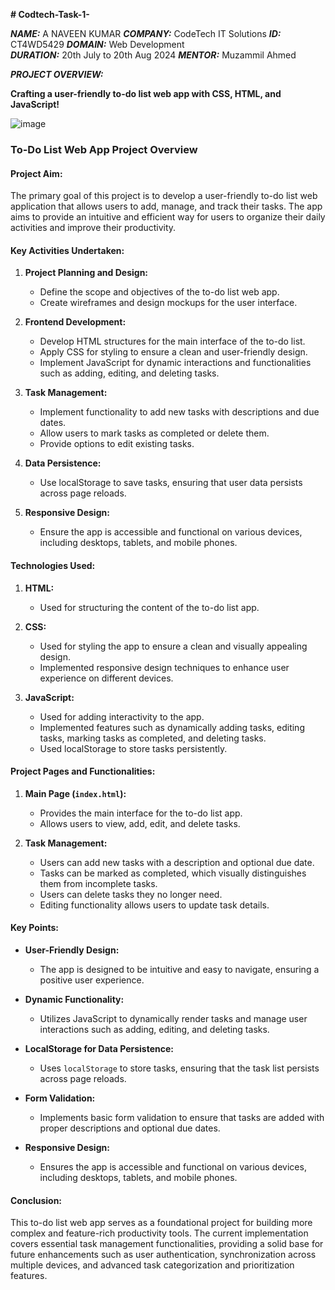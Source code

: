 **# Codtech-Task-1-**

_**NAME:**_ A NAVEEN KUMAR
_**COMPANY:**_ CodeTech IT Solutions 
_**ID:**_ CT4WD5429
_**DOMAIN:**_ Web Development  
_**DURATION:**_ 20th July to 20th Aug 2024 
_**MENTOR:**_ Muzammil Ahmed



_**PROJECT OVERVIEW:**_

**Crafting a user-friendly to-do list web app with CSS, HTML, and JavaScript!**

![image]()

### To-Do List Web App Project Overview

#### Project Aim:
The primary goal of this project is to develop a user-friendly to-do list web application that allows users to add, manage, and track their tasks. The app aims to provide an intuitive and efficient way for users to organize their daily activities and improve their productivity.

#### Key Activities Undertaken:

1. **Project Planning and Design:**
   - Define the scope and objectives of the to-do list web app.
   - Create wireframes and design mockups for the user interface.

2. **Frontend Development:**
   - Develop HTML structures for the main interface of the to-do list.
   - Apply CSS for styling to ensure a clean and user-friendly design.
   - Implement JavaScript for dynamic interactions and functionalities such as adding, editing, and deleting tasks.

3. **Task Management:**
   - Implement functionality to add new tasks with descriptions and due dates.
   - Allow users to mark tasks as completed or delete them.
   - Provide options to edit existing tasks.

4. **Data Persistence:**
   - Use localStorage to save tasks, ensuring that user data persists across page reloads.

5. **Responsive Design:**
   - Ensure the app is accessible and functional on various devices, including desktops, tablets, and mobile phones.

#### Technologies Used:

1. **HTML:**
   - Used for structuring the content of the to-do list app.

2. **CSS:**
   - Used for styling the app to ensure a clean and visually appealing design.
   - Implemented responsive design techniques to enhance user experience on different devices.

3. **JavaScript:**
   - Used for adding interactivity to the app.
   - Implemented features such as dynamically adding tasks, editing tasks, marking tasks as completed, and deleting tasks.
   - Used localStorage to store tasks persistently.

#### Project Pages and Functionalities:

1. **Main Page (`index.html`):**
   - Provides the main interface for the to-do list app.
   - Allows users to view, add, edit, and delete tasks.

2. **Task Management:**
   - Users can add new tasks with a description and optional due date.
   - Tasks can be marked as completed, which visually distinguishes them from incomplete tasks.
   - Users can delete tasks they no longer need.
   - Editing functionality allows users to update task details.

#### Key Points:

- **User-Friendly Design:**
  - The app is designed to be intuitive and easy to navigate, ensuring a positive user experience.

- **Dynamic Functionality:**
  - Utilizes JavaScript to dynamically render tasks and manage user interactions such as adding, editing, and deleting tasks.

- **LocalStorage for Data Persistence:**
  - Uses `localStorage` to store tasks, ensuring that the task list persists across page reloads.

- **Form Validation:**
  - Implements basic form validation to ensure that tasks are added with proper descriptions and optional due dates.

- **Responsive Design:**
  - Ensures the app is accessible and functional on various devices, including desktops, tablets, and mobile phones.

#### Conclusion:
This to-do list web app serves as a foundational project for building more complex and feature-rich productivity tools. The current implementation covers essential task management functionalities, providing a solid base for future enhancements such as user authentication, synchronization across multiple devices, and advanced task categorization and prioritization features.
